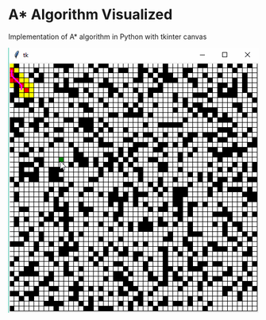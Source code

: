 # A* Algorithm Visualized

Implementation of A* algorithm in Python with tkinter canvas

![](./demo.gif)
